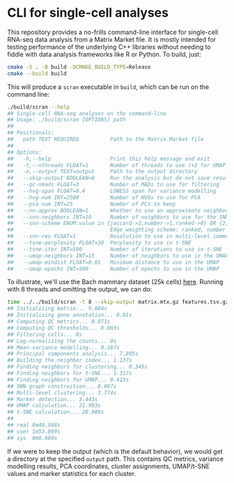 # CLI for single-cell analyses

This repository provides a no-frills command-line interface for single-cell RNA-seq data analysis from a Matrix Market file.
It is mostly intended for testing performance of the underlying C++ libraries without needing to fiddle with data analysis frameworks like R or Python.
To build, just:

```bash
cmake -S . -B build -DCMAKE_BUILD_TYPE=Release
cmake --build build
```

This will produce a `scran` executable in `build`, which can be run on the command line:

```bash
./build/scran --help
## Single-cell RNA-seq analyses on the command-line
## Usage: ./build/scran [OPTIONS] path
## 
## Positionals:
##   path TEXT REQUIRED          Path to the Matrix Market file
## 
## Options:
##   -h,--help                   Print this help message and exit
##   -t,--nthreads FLOAT=1       Number of threads to use (+2 for UMAP and t-SNE, which use their own threads)
##   -o,--output TEXT=output     Path to the output directory
##   --skip-output BOOLEAN=0     Run the analysis but do not save results
##   --qc-nmads FLOAT=3          Number of MADs to use for filtering
##   --hvg-span FLOAT=0.4        LOWESS span for variance modelling
##   --hvg-num INT=2500          Number of HVGs to use for PCA
##   --pca-num INT=25            Number of PCs to keep
##   --nn-approx BOOLEAN=1       Whether to use an approximate neighbor search
##   --snn-neighbors INT=10      Number of neighbors to use for the SNN graph
##   --snn-scheme ENUM:value in {jaccard->2,number->1,ranked->0} OR {2,1,0}=0
##                               Edge weighting scheme: ranked, number or jaccard
##   --snn-res FLOAT=1           Resolution to use in multi-level community detection
##   --tsne-perplexity FLOAT=30  Perplexity to use in t-SNE
##   --tsne-iter INT=500         Number of iterations to use in t-SNE
##   --umap-neighbors INT=15     Number of neighbors to use in the UMAP
##   --umap-mindist FLOAT=0.01   Minimum distance to use in the UMAP
##   --umap-epochs INT=500       Number of epochs to use in the UMAP
```

To illustrate, we'll use the Bach mammary dataset (25k cells) [here](https://github.com/clusterfork/random-test-files).
Running with 8 threads and omitting the output, we can do:

```sh
time ../../build/scran -t 8 --skip-output matrix.mtx.gz features.tsv.gz
## Initializing matrix... 9.084s
## Initializing gene annotation... 0.01s
## Computing QC metrics... 0.071s
## Computing QC thresholds... 0.003s
## Filtering cells... 0s
## Log-normalizing the counts... 0s
## Mean-variance modelling... 0.287s
## Principal components analysis... 7.805s
## Building the neighbor index... 1.137s
## Finding neighbors for clustering... 0.345s
## Finding neighbors for t-SNE... 1.317s
## Finding neighbors for UMAP... 0.413s
## SNN graph construction... 0.067s
## Multi-level clustering... 3.774s
## Marker detection... 3.443s
## UMAP calculation... 21.993s
## t-SNE calculation... 28.989s
## 
## real	0m49.508s
## user	1m53.869s
## sys	0m0.604s
```

If we were to keep the output (which is the default behavior), we would get a directory at the specified `output` path.
This contains QC metrics, variance modelling results, PCA coordinates, cluster assignments, UMAP/t-SNE values and marker statistics for each cluster.
